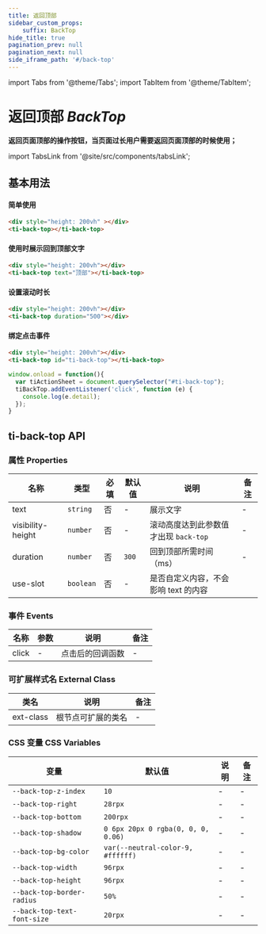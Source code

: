 ```yaml
---
title: 返回顶部
sidebar_custom_props: 
    suffix: BackTop
hide_title: true
pagination_prev: null
pagination_next: null
side_iframe_path: '#/back-top'
---
```


import Tabs from '@theme/Tabs';
import TabItem from '@theme/TabItem';

# 返回顶部 _BackTop_

**返回页面顶部的操作按钮，当页面过长用户需要返回页面顶部的时候使用；**

import TabsLink from '@site/src/components/tabsLink';

<TabsLink id="ti-back-top-api" />

## 基本用法

#### 简单使用

```html showLineNumbers
<div style="height: 200vh" ></div>
<ti-back-top></ti-back-top>
```

#### 使用时展示回到顶部文字

```html showLineNumbers
<div style="height: 200vh"></div>
<ti-back-top text="顶部"></ti-back-top>
```

#### 设置滚动时长

```html showLineNumbers
<div style="height: 200vh"></div>
<ti-back-top duration="500"></div>
```

#### 绑定点击事件

<Tabs>
<TabItem value="index.html" label="index.html">

```html showLineNumbers
<div style="height: 200vh"></div>
<ti-back-top id="ti-back-top"></ti-back-top>
```

</TabItem>
<TabItem value="index.js" label="index.js">

```javascript showLineNumbers
window.onload = function(){
  var tiActionSheet = document.querySelector("#ti-back-top");
  tiBackTop.addEventListener('click', function (e) {
    console.log(e.detail);
  });
} 
```

</TabItem>
</Tabs>


## ti-back-top API

### 属性 **Properties**

| 名称               | 类型      | 必填 | 默认值 | 说明                               | 备注 |
| ----------------  | --------- | ---- | ------ | ---------------------------------- | ---- |
| text              | `string`  | 否   | - | 展示文字                           | -    |
| visibility-height  | `number`  | 否   | - | 滚动高度达到此参数值才出现 `back-top` | -    |
| duration          | `number`  | 否   | `300` | 回到顶部所需时间（ms）  | -    |
| use-slot           | `boolean` | 否   | - | 是否自定义内容，不会影响 text 的内容 | 

### 事件 **Events**

| 名称  | 参数 | 说明               | 备注 |
| ----- | ---- | ------------------ | ---- |
| click | -    | 点击后的回调函数 | -    |

### 可扩展样式名 **External Class**

| 类名      | 说明               | 备注 |
| --------- | ------------------ | ---- |
| ext-class | 根节点可扩展的类名 | -    |

### CSS 变量 **CSS Variables**

| 变量                | 默认值       | 说明 | 备注 |
| ------------------- | ---------- | ---- | ---- |
| `--back-top-z-index`  | `10`    | -    | -    |
| `--back-top-right`  | `28rpx`    | -    | -    |
| `--back-top-bottom`  | `200rpx`    | -    | -    |
| `--back-top-shadow`  | `0 6px 20px 0 rgba(0, 0, 0, 0.06)`    | -    | -    |
| `--back-top-bg-color`  | `var(--neutral-color-9, #ffffff)`    | -    | -    |
| `--back-top-width` | `96rpx` | - | -    |
| `--back-top-height` | `96rpx` | - | -    |
| `--back-top-border-radius` | `50%` | - | -    |
| `--back-top-text-font-size` | `20rpx` | - | -    |

